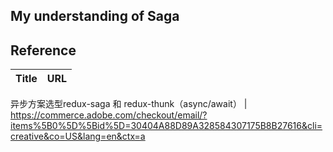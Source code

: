## My understanding of Saga

## Reference

Title | URL
--- | ---
异步方案选型redux-saga 和 redux-thunk（async/await）
 | https://commerce.adobe.com/checkout/email/?items%5B0%5D%5Bid%5D=30404A88D89A328584307175B8B27616&cli=creative&co=US&lang=en&ctx=a